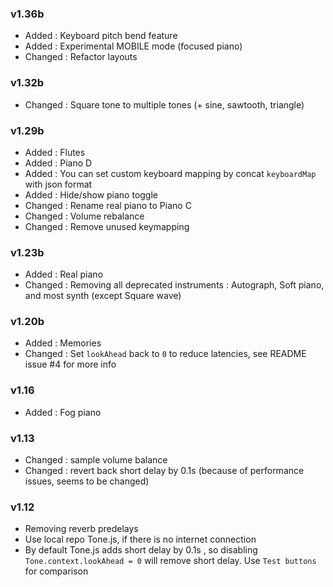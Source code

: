 ### v1.36b
- Added : Keyboard pitch bend feature
- Added : Experimental MOBILE mode (focused piano)
- Changed : Refactor layouts

### v1.32b
- Changed : Square tone to multiple tones (+ sine, sawtooth, triangle)

### v1.29b
- Added : Flutes
- Added : Piano D
- Added : You can set custom keyboard mapping by concat `keyboardMap` with json format
- Added : Hide/show piano toggle
- Changed : Rename real piano to Piano C
- Changed : Volume rebalance
- Changed : Remove unused keymapping

### v1.23b
- Added : Real piano
- Changed : Removing all deprecated instruments : Autograph, Soft piano, and most synth (except Square wave)

### v1.20b
- Added : Memories
- Changed : Set `lookAhead` back to `0` to reduce latencies, see README issue #4 for more info

### v1.16
- Added : Fog piano

### v1.13
- Changed : sample volume balance
- Changed : revert back short delay by 0.1s (because of performance issues, seems to be changed)

### v1.12
- Removing reverb predelays
- Use local repo Tone.js, if there is no internet connection
- By default Tone.js adds short delay by 0.1s , so disabling `Tone.context.lookAhead = 0` will remove short delay. Use `Test buttons` for comparison